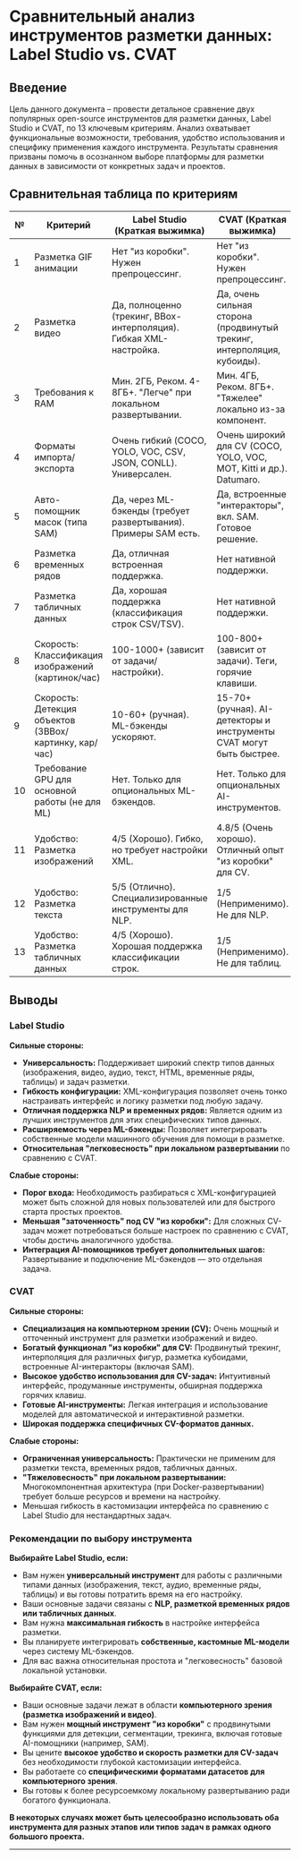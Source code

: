 # Сравнительный анализ инструментов разметки данных: Label Studio vs. CVAT

## Введение

Цель данного документа – провести детальное сравнение двух популярных open-source инструментов для разметки данных, Label Studio и CVAT, по 13 ключевым критериям. Анализ охватывает функциональные возможности, требования, удобство использования и специфику применения каждого инструмента. Результаты сравнения призваны помочь в осознанном выборе платформы для разметки данных в зависимости от конкретных задач и проектов.

## Сравнительная таблица по критериям

| № | Критерий                                              | Label Studio (Краткая выжимка)                                       | CVAT (Краткая выжимка)                                                  | Детальное сравнение (Ссылка)                                                                                                 |
|---|-------------------------------------------------------|----------------------------------------------------------------------|-------------------------------------------------------------------------|------------------------------------------------------------------------------------------------------------------------------|
| 1 | Разметка GIF анимации                                 | Нет "из коробки". Нужен препроцессинг.                               | Нет "из коробки". Нужен препроцессинг.                                   | [criterion_01_gif_animation_labeling.md](https://github.com/MaxKuklaVod/comparing-data-markup/blob/main/comparison/criterion_01_gif_animation_labeling.md) |
| 2 | Разметка видео                                        | Да, полноценно (трекинг, BBox-интерполяция). Гибкая XML-настройка.    | Да, очень сильная сторона (продвинутый трекинг, интерполяция, кубоиды). | [criterion_02_video_labeling.md](https://github.com/MaxKuklaVod/comparing-data-markup/blob/main/comparison/criterion_02_video_labeling.md)       |
| 3 | Требования к RAM                                      | Мин. 2ГБ, Реком. 4-8ГБ+. "Легче" при локальном развертывании.        | Мин. 4ГБ, Реком. 8ГБ+. "Тяжелее" локально из-за компонент.             | [criterion_03_ram_requirements.md](https://github.com/MaxKuklaVod/comparing-data-markup/blob/main/comparison/criterion_03_ram_requirements.md)       |
| 4 | Форматы импорта/экспорта                               | Очень гибкий (COCO, YOLO, VOC, CSV, JSON, CONLL). Универсален.        | Очень широкий для CV (COCO, YOLO, VOC, MOT, Kitti и др.). Datumaro.    | [criterion_04_dataset_formats_import_export.md](https://github.com/MaxKuklaVod/comparing-data-markup/blob/main/comparison/criterion_04_dataset_formats_import_export.md) |
| 5 | Авто-помощник масок (типа SAM)                        | Да, через ML-бэкенды (требует развертывания). Примеры SAM есть.      | Да, встроенные "интеракторы", вкл. SAM. Готовое решение.              | [criterion_05_automated_mask_assistance.md](https://github.com/MaxKuklaVod/comparing-data-markup/blob/main/comparison/criterion_05_automated_mask_assistance.md) |
| 6 | Разметка временных рядов                              | Да, отличная встроенная поддержка.                                   | Нет нативной поддержки.                                                 | [criterion_06_time_series_labeling.md](https://github.com/MaxKuklaVod/comparing-data-markup/blob/main/comparison/criterion_06_time_series_labeling.md)    |
| 7 | Разметка табличных данных                             | Да, хорошая поддержка (классификация строк CSV/TSV).                 | Нет нативной поддержки.                                                 | [criterion_07_tabular_data_labeling.md](https://github.com/MaxKuklaVod/comparing-data-markup/blob/main/comparison/criterion_07_tabular_data_labeling.md)   |
| 8 | Скорость: Классификация изображений (картинок/час)      | 100-1000+ (зависит от задачи/настройки).                             | 100-800+ (зависит от задачи). Теги, горячие клавиши.                   | [criterion_08_image_classification_speed.md](https://github.com/MaxKuklaVod/comparing-data-markup/blob/main/comparison/criterion_08_image_classification_speed.md) |
| 9 | Скорость: Детекция объектов (3BBox/картинку, кар/час) | 10-60+ (ручная). ML-бэкенды ускоряют.                                | 15-70+ (ручная). AI-детекторы и инструменты CVAT могут быть быстрее.   | [criterion_09_object_detection_speed.md](https://github.com/MaxKuklaVod/comparing-data-markup/blob/main/comparison/criterion_09_object_detection_speed.md) |
| 10| Требование GPU для основной работы (не для ML)        | Нет. Только для опциональных ML-бэкендов.                            | Нет. Только для опциональных AI-инструментов.                           | [criterion_10_gpu_requirement_for_core_work.md](https://github.com/MaxKuklaVod/comparing-data-markup/blob/main/comparison/criterion_10_gpu_requirement_for_core_work.md) |
| 11| Удобство: Разметка изображений                        | 4/5 (Хорошо). Гибко, но требует настройки XML.                       | 4.8/5 (Очень хорошо). Отличный опыт "из коробки" для CV.              | [criterion_11_subjective_image_labeling_usability.md](https://github.com/MaxKuklaVod/comparing-data-markup/blob/main/comparison/criterion_11_subjective_image_labeling_usability.md) |
| 12| Удобство: Разметка текста                             | 5/5 (Отлично). Специализированные инструменты для NLP.               | 1/5 (Неприменимо). Не для NLP.                                         | [criterion_12_subjective_text_labeling_usability.md](https://github.com/MaxKuklaVod/comparing-data-markup/blob/main/comparison/criterion_12_subjective_text_labeling_usability.md) |
| 13| Удобство: Разметка табличных данных                   | 4/5 (Хорошо). Хорошая поддержка классификации строк.                 | 1/5 (Неприменимо). Не для таблиц.                                      | [criterion_13_subjective_tabular_data_labeling_usability.md](https://github.com/MaxKuklaVod/comparing-data-markup/blob/main/comparison/criterion_13_subjective_tabular_data_labeling_usability.md) |
## Выводы

### Label Studio

**Сильные стороны:**

*   **Универсальность:** Поддерживает широкий спектр типов данных (изображения, видео, аудио, текст, HTML, временные ряды, таблицы) и задач разметки.
*   **Гибкость конфигурации:** XML-конфигурация позволяет очень тонко настраивать интерфейс и логику разметки под любую задачу.
*   **Отличная поддержка NLP и временных рядов:** Является одним из лучших инструментов для этих специфических типов данных.
*   **Расширяемость через ML-бэкенды:** Позволяет интегрировать собственные модели машинного обучения для помощи в разметке.
*   **Относительная "легковесность" при локальном развертывании** по сравнению с CVAT.

**Слабые стороны:**

*   **Порог входа:** Необходимость разбираться с XML-конфигурацией может быть сложной для новых пользователей или для быстрого старта простых проектов.
*   **Меньшая "заточенность" под CV "из коробки":** Для сложных CV-задач может потребоваться больше настроек по сравнению с CVAT, чтобы достичь аналогичного удобства.
*   **Интеграция AI-помощников требует дополнительных шагов:** Развертывание и подключение ML-бэкендов — это отдельная задача.

### CVAT

**Сильные стороны:**

*   **Специализация на компьютерном зрении (CV):** Очень мощный и отточенный инструмент для разметки изображений и видео.
*   **Богатый функционал "из коробки" для CV:** Продвинутый трекинг, интерполяция для различных фигур, разметка кубоидами, встроенные AI-интеракторы (включая SAM).
*   **Высокое удобство использования для CV-задач:** Интуитивный интерфейс, продуманные инструменты, обширная поддержка горячих клавиш.
*   **Готовые AI-инструменты:** Легкая интеграция и использование моделей для автоматической и интерактивной разметки.
*   **Широкая поддержка специфичных CV-форматов данных.**

**Слабые стороны:**

*   **Ограниченная универсальность:** Практически не применим для разметки текста, временных рядов, табличных данных.
*   **"Тяжеловесность" при локальном развертывании:** Многокомпонентная архитектура (при Docker-развертывании) требует больше ресурсов и времени на настройку.
*   Меньшая гибкость в кастомизации интерфейса по сравнению с Label Studio для нестандартных задач.

### Рекомендации по выбору инструмента

**Выбирайте Label Studio, если:**

*   Вам нужен **универсальный инструмент** для работы с различными типами данных (изображения, текст, аудио, временные ряды, таблицы) и вы готовы потратить время на его настройку.
*   Ваши основные задачи связаны с **NLP, разметкой временных рядов или табличных данных**.
*   Вам нужна **максимальная гибкость** в настройке интерфейса разметки.
*   Вы планируете интегрировать **собственные, кастомные ML-модели** через систему ML-бэкендов.
*   Для вас важна относительная простота и "легковесность" базовой локальной установки.

**Выбирайте CVAT, если:**

*   Ваши основные задачи лежат в области **компьютерного зрения (разметка изображений и видео)**.
*   Вам нужен **мощный инструмент "из коробки"** с продвинутыми функциями для детекции, сегментации, трекинга, включая готовые AI-помощники (например, SAM).
*   Вы цените **высокое удобство и скорость разметки для CV-задач** без необходимости глубокой кастомизации интерфейса.
*   Вы работаете со **специфическими форматами датасетов для компьютерного зрения**.
*   Вы готовы к более ресурсоемкому локальному развертыванию ради богатого функционала.

**В некоторых случаях может быть целесообразно использовать оба инструмента для разных этапов или типов задач в рамках одного большого проекта.**

---
